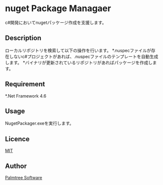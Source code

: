 nuget Package Managaer
====

c#開発においてnugetパッケージ作成を支援します。

## Description
ローカルリポジトリを検索して以下の操作を行います。
*.nuspecファイルが存在しないc#プロジェクトがあれば、.nuspecファイルのテンプレートを自動生成します。
*バイナリが更新されているリポジトリがあればパッケージを作成します。

## Requirement
*.Net Framework 4.6

## Usage
NugetPackager.exeを実行します。

## Licence

[MIT](https://github.com/rougemeilland/nugetpackager/LICENCE.txt)

## Author

[Palmtree Software](https://github.com/rougemeilland/)
